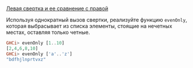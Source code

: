 [Левая свертка и ее сравнение с правой](https://stepik.org/lesson/5790/step/9)

Используя однократный вызов свертки, реализуйте функцию `evenOnly`, которая выбрасывает из списка элементы, стоящие на нечетных местах, оставляя только четные.  
  
```haskell
GHCi> evenOnly [1..10]
[2,4,6,8,10]
GHCi> evenOnly ['a'..'z']
"bdfhjlnprtvxz"
```  
